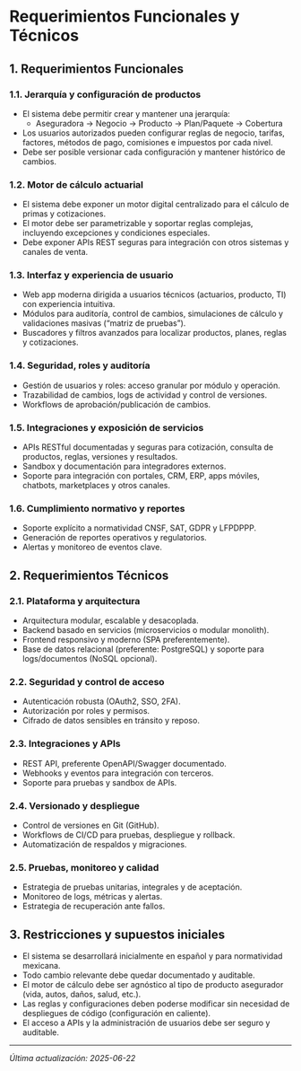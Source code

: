 # Requerimientos Funcionales y Técnicos

## 1. Requerimientos Funcionales

### 1.1. Jerarquía y configuración de productos
- El sistema debe permitir crear y mantener una jerarquía:
  - Aseguradora → Negocio → Producto → Plan/Paquete → Cobertura
- Los usuarios autorizados pueden configurar reglas de negocio, tarifas, factores, métodos de pago, comisiones e impuestos por cada nivel.
- Debe ser posible versionar cada configuración y mantener histórico de cambios.

### 1.2. Motor de cálculo actuarial
- El sistema debe exponer un motor digital centralizado para el cálculo de primas y cotizaciones.
- El motor debe ser parametrizable y soportar reglas complejas, incluyendo excepciones y condiciones especiales.
- Debe exponer APIs REST seguras para integración con otros sistemas y canales de venta.

### 1.3. Interfaz y experiencia de usuario
- Web app moderna dirigida a usuarios técnicos (actuarios, producto, TI) con experiencia intuitiva.
- Módulos para auditoría, control de cambios, simulaciones de cálculo y validaciones masivas (“matriz de pruebas”).
- Buscadores y filtros avanzados para localizar productos, planes, reglas y cotizaciones.

### 1.4. Seguridad, roles y auditoría
- Gestión de usuarios y roles: acceso granular por módulo y operación.
- Trazabilidad de cambios, logs de actividad y control de versiones.
- Workflows de aprobación/publicación de cambios.

### 1.5. Integraciones y exposición de servicios
- APIs RESTful documentadas y seguras para cotización, consulta de productos, reglas, versiones y resultados.
- Sandbox y documentación para integradores externos.
- Soporte para integración con portales, CRM, ERP, apps móviles, chatbots, marketplaces y otros canales.

### 1.6. Cumplimiento normativo y reportes
- Soporte explícito a normatividad CNSF, SAT, GDPR y LFPDPPP.
- Generación de reportes operativos y regulatorios.
- Alertas y monitoreo de eventos clave.

## 2. Requerimientos Técnicos

### 2.1. Plataforma y arquitectura
- Arquitectura modular, escalable y desacoplada.
- Backend basado en servicios (microservicios o modular monolith).
- Frontend responsivo y moderno (SPA preferentemente).
- Base de datos relacional (preferente: PostgreSQL) y soporte para logs/documentos (NoSQL opcional).

### 2.2. Seguridad y control de acceso
- Autenticación robusta (OAuth2, SSO, 2FA).
- Autorización por roles y permisos.
- Cifrado de datos sensibles en tránsito y reposo.

### 2.3. Integraciones y APIs
- REST API, preferente OpenAPI/Swagger documentado.
- Webhooks y eventos para integración con terceros.
- Soporte para pruebas y sandbox de APIs.

### 2.4. Versionado y despliegue
- Control de versiones en Git (GitHub).
- Workflows de CI/CD para pruebas, despliegue y rollback.
- Automatización de respaldos y migraciones.

### 2.5. Pruebas, monitoreo y calidad
- Estrategia de pruebas unitarias, integrales y de aceptación.
- Monitoreo de logs, métricas y alertas.
- Estrategia de recuperación ante fallos.

## 3. Restricciones y supuestos iniciales

- El sistema se desarrollará inicialmente en español y para normatividad mexicana.
- Todo cambio relevante debe quedar documentado y auditable.
- El motor de cálculo debe ser agnóstico al tipo de producto asegurador (vida, autos, daños, salud, etc.).
- Las reglas y configuraciones deben poderse modificar sin necesidad de despliegues de código (configuración en caliente).
- El acceso a APIs y la administración de usuarios debe ser seguro y auditable.

---

_Última actualización: 2025-06-22_
